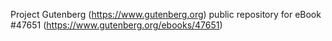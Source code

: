 Project Gutenberg (https://www.gutenberg.org) public repository for eBook #47651 (https://www.gutenberg.org/ebooks/47651)
